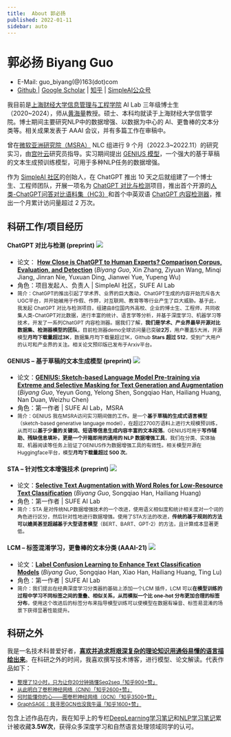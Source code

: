 ```yaml
---
title:  About 郭必扬
published: 2022-01-11
sidebar: auto
---
```


# 郭必扬 Biyang Guo

- E-Mail: guo_biyang(@)163(dot)com
- [Github ](https://github.com/beyondguo) | [Google Scholar](https://scholar.google.co.uk/citations?hl=zh-CN&pli=1&user=B7l02PQAAAAJ) | [知乎](https://www.zhihu.com/people/guo-bi-yang-78/posts) | [SimpleAI公众号](https://mp.weixin.qq.com/s/v35g-p7wK2MkuM-SqjkF3g)

我目前是[上海财经大学信息管理与工程学院](https://sime.sufe.edu.cn/main.htm) AI Lab 三年级博士生（2020~2024），师从[黄海量](https://sime.sufe.edu.cn/5b/79/c10574a154489/page.htm)教授。硕士、本科均就读于上海财经大学信管学院。博士期间主要研究NLP中的数据增强、以数据为中心的 AI、更鲁棒的文本分类等。相关成果发表于 AAAI 会议，并有多篇工作在审稿中。

曾在[微软亚洲研究院（MSRA）](https://www.msra.cn/) NLC 组进行 9 个月（2022.3~2022.11）的研究实习，由[宫叶云](https://www.microsoft.com/en-us/research/people/yegong/)研究员指导。实习期间提出 [GENIUS 模型](https://arxiv.org/abs/2211.10330)，一个强大的基于草稿的文本生成预训练模型，可用于多种NLP任务的数据增强。

作为 [SimpleAI 社区](https://huggingface.co/Hello-SimpleAI)的创始人，在 ChatGPT 推出 10 天之后就组建了一个博士生、工程师团队，开展一项名为 [ChatGPT 对比与检测](https://github.com/Hello-SimpleAI/chatgpt-comparison-detection)项目，推出首个开源的[人类-ChatGPT问答对比语料集（HC3）](https://huggingface.co/datasets/Hello-SimpleAI/HC3)和首个中英双语 [ChatGPT 内容检测器](https://huggingface.co/spaces/Hello-SimpleAI/chatgpt-detector-qa)，推出一个月累计访问量超过 2 万次。



## 科研工作/项目经历

#### ChatGPT 对比与检测 (preprint) ![](https://img.shields.io/github/stars/Hello-SimpleAI/chatgpt-comparison-detection?style=social)

- 论文： **[How Close is ChatGPT to Human Experts? Comparison Corpus, Evaluation, and Detection](https://arxiv.org/abs/2301.07597)** (*Biyang Guo*, Xin Zhang, Ziyuan Wang, Minqi Jiang, Jinran Nie, Yuxuan Ding, Jianwei Yue, Yupeng Wu)
- 角色：项目发起人、负责人 | SimpleAI 社区，SUFE AI Lab
- <small>简介：ChatGPT的推出引起了学术界、业界的巨大轰动，ChatGPT生成的内容开始充斥各大UGC平台，并开始被用于作假、作弊，对互联网、教育等等行业产生了巨大威胁。基于此，我发起 ChatGPT 对比与检测项目，组建由8位国内外高校、企业的博士生、工程师，共同收集人类-ChatGPT对比数据，进行丰富的统计、语言学等分析，并基于深度学习、机器学习等技术，开发了一系列ChatGPT 内容检测器。据我们了解，**我们是学术、产业界最早开源对比数据集、检测器模型的团队**，目前检测器demo全球访问量已突破**2万**，用户覆盖5大洲，开源模型**月均下载量超过3K**，数据集月均下载量超过1K，Github **Stars 超过 512**，受到广大用户的认可和产业界的关注。相关论文预印版已发布于Arxiv平台。</small>

#### GENIUS – 基于草稿的文本生成模型 (preprint)  ![](https://img.shields.io/github/stars/beyondguo/genius?style=social)

- 论文：**[GENIUS: Sketch-based Language Model Pre-training via Extreme and Selective Masking for Text Generation and Augmentation](https://arxiv.org/abs/2211.10330)** (*Biyang Guo*, Yeyun Gong, Yelong Shen, Songqiao Han, Hailiang Huang, Nan Duan, Weizhu Chen)
- 角色：第一作者 | SUFE AI Lab，MSRA
- <small>简介：GENIUS 我在MSRA访问实习期间做的工作。是一个**基于草稿的生成式语言模型**（sketch-based generative language model），在超过2700万语料上进行大规模预训练，从而可以**基于少量的关键词、短语等信息生成内容丰富的文本段落**。GENIUS可用于**写作辅助、残缺信息填补，更是一个开箱即用的通用的 NLP 数据增强工具**，我们在分类、实体抽取、机器阅读等任务上验证了GENIUS作为数据增强工具的有效性。相关模型开源在Huggingface平台，模型**月均下载量超过 500 次**。</small>

#### STA – 针对性文本增强技术 (preprint)  ![](https://img.shields.io/github/stars/beyondguo/STA?style=social)

- 论文：**[Selective Text Augmentation with Word Roles for Low-Resource Text Classification](https://arxiv.org/abs/2209.01560)** (*Biyang Guo*, Songqiao Han, Hailiang Huang)
- 角色：第一作者 | SUFE AI Lab
- <small>简介：STA 是对传统NLP数据增强技术的一个改进，使用语义相似度和统计相关度对一个词的角色进行区分，然后针对性地进行数据增强。使用了STA方法的改进，**传统的基于规则的方法可以媲美甚至超越基于大型语言模型**（BERT、BART、GPT-2）的方法，且计算成本显著更低。</small>

#### LCM – 标签混淆学习，更鲁棒的文本分类 (AAAI-21)  ![](https://img.shields.io/github/stars/beyondguo/label_confusion_learning?style=social)

- 论文：**[Label Confusion Learning to Enhance Text Classification Models](https://ojs.aaai.org/index.php/AAAI/article/view/17529)** (*Biyang Guo*, Songqiao Han, Xiao Han, Hailiang Huang, Ting Lu)
- 角色：第一作者 | SUFE AI Lab
- <small>简介：我们提出在经典深度学习分类器的基础上添加一个LCM 插件，LCM 可以**在模型训练的过程中学习不同标签之间的重叠、相似关系，从而模拟一个比 one-hot 分布更加合理的标签分布**，使用这个改进后的标签分布来指导模型训练可以使模型在数据有噪音、标签易混淆的场景下获得显著性能提升。</small>



## 科研之外

我是一名技术科普爱好者，<u>**喜欢并追求将艰深复杂的理论知识用通俗易懂的语言描绘出来**</u>。在科研之外的时间，我喜欢撰写技术博客，进行模型、论文解读。代表作品如下：

- <small><a href='https://zhuanlan.zhihu.com/p/147310766'>整理了12小时，只为让你20分钟搞懂Seq2seq「知乎900+赞」</a></small>
- <small><a href='https://zhuanlan.zhihu.com/p/42559190'>从此明白了卷积神经网络（CNN）「知乎2600+赞」</a></small>
- <small><a href='https://zhuanlan.zhihu.com/p/71200936'>何时能懂你的心——图卷积神经网络（GCN）「知乎3500+赞」</a></small>
- <small><a href='https://zhuanlan.zhihu.com/p/74242097'>GraphSAGE：我寻思GCN也没我牛逼「知乎1600+赞」</a></small>


包含上述作品在内，我在知乎上的专栏[DeepLearning学习笔记](https://www.zhihu.com/column/deeplearningnotes)和[NLP学习笔记](https://www.zhihu.com/column/pythontricks)累计被收藏**3.5W次**，获得众多深度学习和自然语言处理领域同学的认可。





